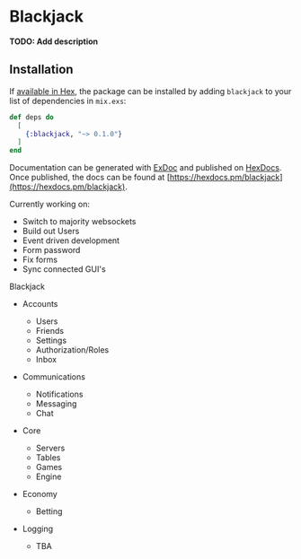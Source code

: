 # Blackjack

**TODO: Add description**

## Installation

If [available in Hex](https://hex.pm/docs/publish), the package can be installed
by adding `blackjack` to your list of dependencies in `mix.exs`:

```elixir
def deps do
  [
    {:blackjack, "~> 0.1.0"}
  ]
end
```

Documentation can be generated with [ExDoc](https://github.com/elixir-lang/ex_doc)
and published on [HexDocs](https://hexdocs.pm). Once published, the docs can
be found at [https://hexdocs.pm/blackjack](https://hexdocs.pm/blackjack).

Currently working on:

- Switch to majority websockets
- Build out Users
- Event driven development
- Form password
- Fix forms
- Sync connected GUI's

Blackjack

- Accounts

  - Users
  - Friends
  - Settings
  - Authorization/Roles
  - Inbox

- Communications

  - Notifications
  - Messaging
  - Chat

- Core

  - Servers
  - Tables
  - Games
  - Engine

- Economy

  - Betting

- Logging

  - TBA
